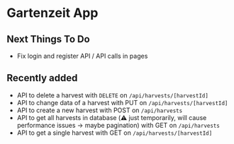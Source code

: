 # Gartenzeit App

## Next Things To Do

- Fix login and register API / API calls in pages

## Recently added

- API to delete a harvest with `DELETE` on `/api/harvests/[harvestId]`
- API to change data of a harvest with PUT on `/api/harvests/[harvestId]`
- API to create a new harvest with POST on `/api/harvests`
- API to get all harvests in database (⚠️ just temporarily, will cause performance issues -> maybe pagination) with GET on `/api/harvests`
- API to get a single harvest with GET on `/api/harvests/[harvestId]`
